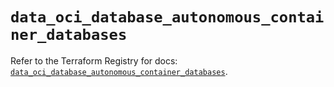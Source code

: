 # `data_oci_database_autonomous_container_databases`

Refer to the Terraform Registry for docs: [`data_oci_database_autonomous_container_databases`](https://registry.terraform.io/providers/oracle/oci/6.18.0/docs/data-sources/database_autonomous_container_databases).
